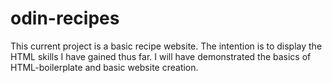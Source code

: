 # odin-recipes
This current project is a basic recipe website.
The intention is to display the HTML skills I have gained thus far.
I will have demonstrated the basics of HTML-boilerplate and basic website creation.